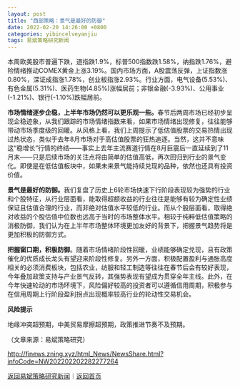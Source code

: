 ```yaml
---
layout: post
title: "西部策略：景气是最好的防御"
date: 2022-02-20 14:26:00 +0800
categories: yibincelveyanjiu
tags: 易斌策略研究新闻
---
```

<p>本周欧美股市普遍下跌，道指跌1.9%，标普500指数跌1.58%，纳指跌1.76%，避险情绪推动COMEX黄金上涨3.19%。国内市场方面，A股震荡反弹，上证指数涨0.80%，深证成指涨1.78%，创业板指涨2.93%。行业方面，电气设备(5.53%)、有色金属(5.31%)、医药生物(4.85%)涨幅居前；非银金融(-3.93%)、公用事业(-1.21%)、银行(-1.10%)跌幅居前。</p>
 <p><strong>市场情绪逐步企稳，上半年市场仍然可以更乐观一些。</strong>春节后两周市场已经初步呈现企稳迹象，从我们跟踪的市场情绪指数来看，如果市场情绪出现修复，往往能够带动市场季度级的回暖。从风格上看，我们上周提示了低估值股票的交易热情出现过热状态，类似于去年8月市场对于高估值股票的狂热追逐。当然，这并不意味这“稳增长”行情的终结——事实上去年主流赛道行情在8月巨震后一直延续到了11月末——只是后续市场的关注点将由简单的估值高低，再次回归到行业的景气变化。即使是在低估值板块中，如果未来景气能持续兑现的品种，依然也还具有投资价值。</p>
 <p><strong>景气是最好的防御。</strong>我们复盘了历史上6轮市场快速下行阶段表现较为强势的行业和个股特征，从行业层面看，能取得超额收益的行业往往是能够有较为确定性业绩保证且估值合理的行业，而非绝对估值水平较低的行业。而从个股层面看，取得绝对收益的个股估值中位数也远高于当时的市场整体水平。相较于纯粹低估值策略的消极防御，我们认为在上半年市场整体环境更加友好的背景下，把握景气趋势将是更加积极的防御方式。</p>
 <p><strong>把握窗口期，积极防御</strong>。随着市场情绪阶段性回暖，业绩能够确定兑现，且有政策催化的优质成长龙头有望迎来阶段性修复。另外一方面，积极配置盈利与通胀高度相关的必须消费板块，包括农业，纺服和轻工制造等往往在春节后会有较好表现，今年叠加政策支持与产业景气反转，其强势表现有望成为贯穿全年主线。此外，在今年快速轮动的市场环境下，风险偏好较高的投资者可以遵循信用周期，积极参与在信用周期上行阶段盈利拐点出现概率较高行业的轮动性交易机会。</p>
 <p><strong>风险提示</strong></p>
 <p>地缘冲突超预期，中美贸易摩擦超预期，政策推进节奏不及预期。</p><p class="em_media">（文章来源：易斌策略研究）</p>

<http://finews.zning.xyz/html_News/NewsShare.html?infoCode=NW202202202282277264>

[返回易斌策略研究新闻](//finews.withounder.com/category/yibincelveyanjiu.html)｜[返回首页](//finews.withounder.com/)